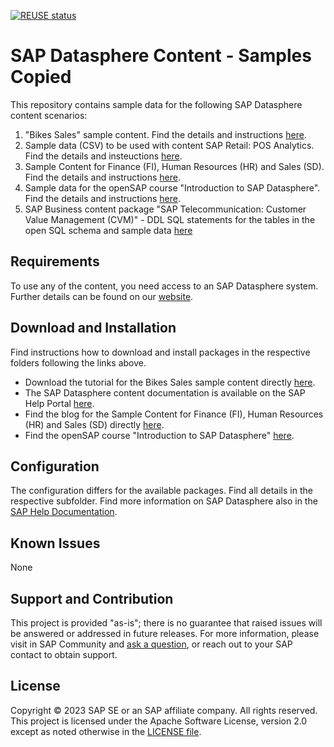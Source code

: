 [![REUSE status](https://api.reuse.software/badge/github.com/SAP-samples/datasphere-content)](https://api.reuse.software/info/github.com/SAP-samples/datasphere-content)
# SAP Datasphere Content - Samples Copied
This repository contains sample data for the following SAP Datasphere content scenarios:
1. "Bikes Sales" sample content. Find the details and instructions [here](Sample_Bikes_Sales_content/README.md).
2. Sample data (CSV) to be used with content SAP Retail: POS Analytics. Find the details and insteuctions [here](SAP_Retail_POS_Analytics/README.md).
3. Sample Content for Finance (FI), Human Resources (HR) and Sales (SD). Find the details and instructions [here](SAP_Sample_Content/README.md).
4. Sample data for the openSAP course "Introduction to SAP Datasphere". Find the details and instructions [here](Sample_Data_openSAP_Introduction_to_SAP_Datasphere/README.md).
5. SAP Business content package "SAP Telecommunication: Customer Value Management (CVM)" - DDL SQL statements for the tables in the open SQL schema and sample data [here](SAP_Telecommuniation_CVM/README.md)

## Requirements
To use any of the content, you need access to an SAP Datasphere system. Further details can be found on our [website](https://www.sap.com/products/technology-platform/datasphere.html).

## Download and Installation
Find instructions how to download and install packages in the respective folders following the links above.

* Download the tutorial for the Bikes Sales sample content directly [here](https://github.com/SAP-samples/datasphere-content/blob/main/Sample_Bikes_Sales_content/SAP%20Datasphere%20%20Content%20-%20Tutorial.pdf).  
* The SAP Datasphere content documentation is available on the SAP Help Portal [here](https://help.sap.com/doc/80d2a628f5204ca1a60713ff508c5823/cloud/en-US/SAP_Datasphere_Content.pdf).
* Find the blog for the Sample Content for Finance (FI), Human Resources (HR) and Sales (SD) directly [here](https://blogs.sap.com/2023/03/09/sap-datasphere-sample-content/).
* Find the openSAP course "Introduction to SAP Datasphere" [here](https://open.sap.com/courses/dsp1).

## Configuration
The configuration differs for the available packages. Find all details in the respective subfolder. Find more information on SAP Datasphere also in the [SAP Help Documentation](https://help.sap.com/docs/SAP_DATASPHERE/).

## Known Issues
None

## Support and Contribution
This project is provided "as-is"; there is no guarantee that raised issues will be answered or addressed in future releases.
For more information, please visit in SAP Community and [ask a question](https://answers.sap.com/questions/ask.html), or reach out to your SAP contact to obtain support.

## License
Copyright © 2023 SAP SE or an SAP affiliate company. All rights reserved. This project is licensed under the Apache Software License, version 2.0 except as noted otherwise in the [LICENSE file](/LICENSES/Apache-2.0.txt).

